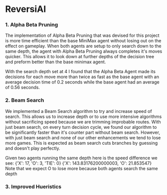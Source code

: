 # ReversiAI

### 1. Alpha Beta Pruning

The implementation of Alpha Beta Pruning that was devised for this project is more time efficient than the base MiniMax agent without losing out on the effect on gameplay. When both agents are setup to only search down to the same depth, the agent with Alpha Beta Pruning always completes it's moves quicker. This allows it to look down at further depths of the decision tree and preform better than the base minimax agent.

With the search depth set at 4 I found that the Alpha Beta Agent made its decisions for each move more than twice as fast as the base agent with an average decision time of 0.2 seconds while the base agent had an average of 0.56 seconds.


### 2. Beam Search

We implemented a Beam Search algorithm to try and increase speed of search. This allows us to increase depth or to use more intensive algorithms without sacrificing speed because we are trimming improbable routes. With just beam search, on every turn decision cycle, we found our algorithm to be significantly faster than it's counter part without beam search. However, with just beam search and none of our other enhancements we tend to lose more games. This is expected as beam search cuts branches by guessing and doesn't play perfectly.

Given two agents running the same depth here is the speed difference we see:
{'X': 17, 'O': 3, 'TIE': 0}
{'X': 143.83176200000003, 'O': 21.853547}
Note that we expect O to lose more because both agents search the same depth

### 3. Improved Hueristics


